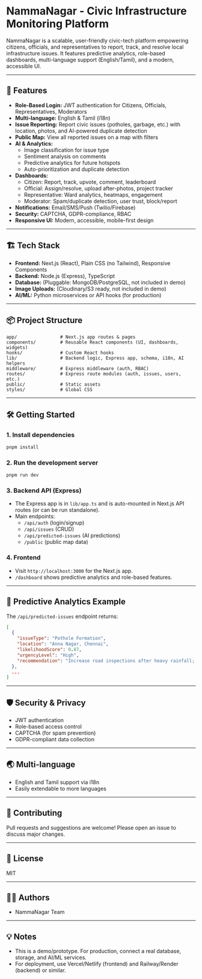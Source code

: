 # NammaNagar - Civic Infrastructure Monitoring Platform

NammaNagar is a scalable, user-friendly civic-tech platform empowering citizens, officials, and representatives to report, track, and resolve local infrastructure issues. It features predictive analytics, role-based dashboards, multi-language support (English/Tamil), and a modern, accessible UI.

---

## 🚀 Features

- **Role-Based Login:** JWT authentication for Citizens, Officials, Representatives, Moderators
- **Multi-language:** English & Tamil (i18n)
- **Issue Reporting:** Report civic issues (potholes, garbage, etc.) with location, photos, and AI-powered duplicate detection
- **Public Map:** View all reported issues on a map with filters
- **AI & Analytics:**
  - Image classification for issue type
  - Sentiment analysis on comments
  - Predictive analytics for future hotspots
  - Auto-prioritization and duplicate detection
- **Dashboards:**
  - Citizen: Report, track, upvote, comment, leaderboard
  - Official: Assign/resolve, upload after-photos, project tracker
  - Representative: Ward analytics, heatmaps, engagement
  - Moderator: Spam/duplicate detection, user trust, block/report
- **Notifications:** Email/SMS/Push (Twilio/Firebase)
- **Security:** CAPTCHA, GDPR-compliance, RBAC
- **Responsive UI:** Modern, accessible, mobile-first design

---

## 🏗️ Tech Stack

- **Frontend:** Next.js (React), Plain CSS (no Tailwind), Responsive Components
- **Backend:** Node.js (Express), TypeScript
- **Database:** (Pluggable: MongoDB/PostgreSQL, not included in demo)
- **Image Uploads:** (Cloudinary/S3 ready, not included in demo)
- **AI/ML:** Python microservices or API hooks (for production)

---

## 📦 Project Structure

```
app/                # Next.js app routes & pages
components/         # Reusable React components (UI, dashboards, widgets)
hooks/              # Custom React hooks
lib/                # Backend logic, Express app, schema, i18n, AI helpers
middleware/         # Express middleware (auth, RBAC)
routes/             # Express route modules (auth, issues, users, etc.)
public/             # Static assets
styles/             # Global CSS
```

---

## 🛠️ Getting Started

### 1. Install dependencies

```bash
pnpm install
```

### 2. Run the development server

```bash
pnpm run dev
```

### 3. Backend API (Express)

- The Express app is in `lib/app.ts` and is auto-mounted in Next.js API routes (or can be run standalone).
- Main endpoints:
  - `/api/auth` (login/signup)
  - `/api/issues` (CRUD)
  - `/api/predicted-issues` (AI predictions)
  - `/public` (public map data)

### 4. Frontend

- Visit `http://localhost:3000` for the Next.js app.
- `/dashboard` shows predictive analytics and role-based features.

---

## 🧠 Predictive Analytics Example

The `/api/predicted-issues` endpoint returns:

```json
[
  {
    "issueType": "Pothole Formation",
    "location": "Anna Nagar, Chennai",
    "likelihoodScore": 0.87,
    "urgencyLevel": "High",
    "recommendation": "Increase road inspections after heavy rainfall; schedule preventive maintenance in high-traffic areas."
  },
  ...
]
```

---

## 🛡️ Security & Privacy

- JWT authentication
- Role-based access control
- CAPTCHA (for spam prevention)
- GDPR-compliant data collection

---

## 🌏 Multi-language

- English and Tamil support via i18n
- Easily extendable to more languages

---

## 📝 Contributing

Pull requests and suggestions are welcome! Please open an issue to discuss major changes.

---

## 📄 License

MIT

---

## 👩‍💻 Authors

- NammaNagar Team

---

## 💡 Notes

- This is a demo/prototype. For production, connect a real database, storage, and AI/ML services.
- For deployment, use Vercel/Netlify (frontend) and Railway/Render (backend) or similar.
